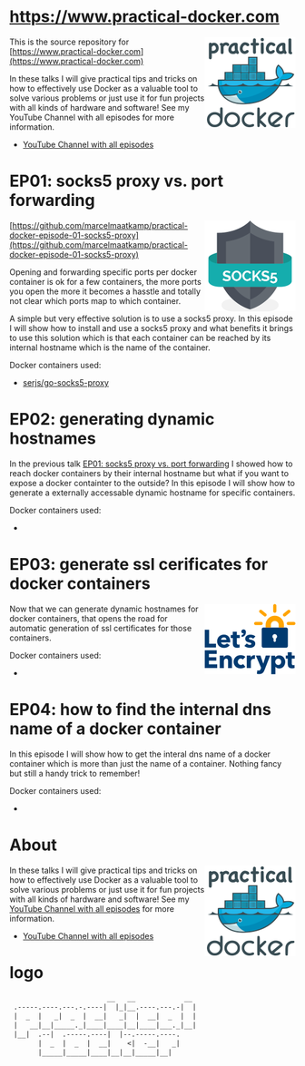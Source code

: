 # https://www.practical-docker.com

<a href="https://www.practical-docker.com"><img align="right" src="https://github.com/marcelmaatkamp/practical-docker/blob/master/images/practical-docker-160.png?raw=true"></a>

This is the source repository for [https://www.practical-docker.com](https://www.practical-docker.com)

In these talks I will give practical tips and tricks on how to effectively use Docker as a valuable tool to solve various problems or just use it for fun projects with all kinds of hardware and software! See my YouTube Channel with all episodes for more information.

* [YouTube Channel with all episodes](https://www.youtube.com/channel/UCxp65f-xyu4z1PvmZBKqZGQ)

# EP01: socks5 proxy vs. port forwarding
<a href="https://www.practical-docker.com"><img align="right" src="https://github.com/marcelmaatkamp/practical-docker/blob/master/images/practical-docker-socks5-160.png?raw=true"></a>

[https://github.com/marcelmaatkamp/practical-docker-episode-01-socks5-proxy](https://github.com/marcelmaatkamp/practical-docker-episode-01-socks5-proxy)

Opening and forwarding specific ports per docker container is ok for a few containers, the more ports you open the more it becomes a hasstle and totally not clear which ports map to which container. 

A simple but very effective solution is to use a socks5 proxy. In this episode I will show how to install and use a socks5 proxy and what benefits it brings to use this solution which is that each container can be reached by its internal hostname which is the name of the container.

Docker containers used:
 * [serjs/go-socks5-proxy](https://hub.docker.com/r/serjs/go-socks5-proxy)

# EP02: generating dynamic hostnames
In the previous talk [EP01: socks5 proxy vs. port forwarding](https://github.com/marcelmaatkamp/practical-docker-episode-01-socks5-proxy) I showed how to reach docker containers by their internal hostname but what if you want to expose a docker containter to the outside? In this episode I will show how to generate a externally accessable dynamic hostname for specific containers.

Docker containers used:
 * []()

# EP03: generate ssl cerificates for docker containers
<a href="https://www.practical-docker.com"><img align="right" src="https://github.com/marcelmaatkamp/practical-docker/blob/master/images/practical-docker-letsencrypt-160.png?raw=true"></a>
Now that we can generate dynamic hostnames for docker containers, that opens the road for automatic generation of ssl certificates for those containers. 

Docker containers used:
 * [](traefik)

# EP04: how to find the internal dns name of a docker container
In this episode I will show how to get the interal dns name of a docker container which is more than just the name of a container. Nothing fancy but still a handy trick to remember!

Docker containers used:
 * [](traefik)

# About
<a href="https://www.practical-docker.com"><img align="right" src="https://github.com/marcelmaatkamp/practical-docker/blob/master/images/practical-docker-160.png?raw=true"></a>
In these talks I will give practical tips and tricks on how to effectively use Docker as a valuable tool to solve various problems or just use it for fun projects with all kinds of hardware and software! See my [YouTube Channel with all episodes](https://www.youtube.com/channel/UCxp65f-xyu4z1PvmZBKqZGQ) for more information.
* [YouTube Channel with all episodes](https://www.youtube.com/channel/UCxp65f-xyu4z1PvmZBKqZGQ)

# logo
```
                        __   __            __    
 .-----.----.---.-.----|  |_|__.----.---.-|  |   
 |  _  |   _|  _  |  __|   _|  |  __|  _  |  |   
 |   __|__|_____._|____|____|__|____|___._|__|   
 |__|  .--|  .-----.----|  |--.-----.----.       
       |  _  |  _  |  __|    <|  -__|   _|       
       |_____|_____|____|__|__|_____|__|         
                                          
```
